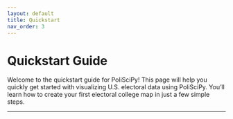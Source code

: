 ```yaml
---
layout: default
title: Quickstart
nav_order: 3
---
```


# Quickstart Guide

Welcome to the quickstart guide for PoliSciPy! This page will help you quickly get started with visualizing U.S. electoral data using PoliSciPy. You’ll learn how to create your first electoral college map in just a few simple steps.

---

